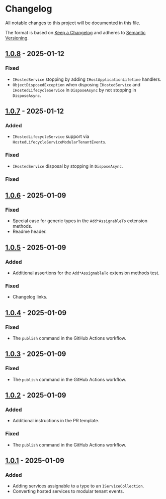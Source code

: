 <!-- markdownlint-disable MD024 -->

# Changelog

All notable changes to this project will be documented in this file.

The format is based on [Keep a Changelog](https://keepachangelog.com/en/1.0.0/)
and adheres to [Semantic Versioning](https://semver.org/).

## [1.0.8] - 2025-01-12

### Fixed

- `IHostedService` stopping by adding `IHostApplicationLifetime` handlers.
- `ObjectDisposedException` when disposing `IHostedService` and
  `IHostedLifecycleService` in `DisposeAsync` by not stopping in `DisposeAsync`.

## [1.0.7] - 2025-01-12

### Added

- `IHostedLifecycleService` support via
  `HostedLifecycleServiceModularTenantEvents`.

### Fixed

- `IHostedService` disposal by stopping in `DisposeAsync`.

### Fixed

## [1.0.6] - 2025-01-09

### Fixed

- Special case for generic types in the `Add*AssignableTo` extension methods.
- Readme header.

## [1.0.5] - 2025-01-09

### Added

- Additional assertions for the `Add*AssignableTo` extension methods test.

### Fixed

- Changelog links.

## [1.0.4] - 2025-01-09

### Fixed

- The `publish` command in the GitHub Actions workflow.

## [1.0.3] - 2025-01-09

### Fixed

- The `publish` command in the GitHub Actions workflow.

## [1.0.2] - 2025-01-09

### Added

- Additional instructions in the PR template.

### Fixed

- The `publish` command in the GitHub Actions workflow.

## [1.0.1] - 2025-01-09

### Added

- Adding services assignable to a type to an `IServiceCollection`.
- Converting hosted services to modular tenant events.

[1.0.8]:
  https://github.com/altibiz/extensions-dependency-injection/compare/1.0.7...1.0.8
[1.0.7]:
  https://github.com/altibiz/extensions-dependency-injection/compare/1.0.6...1.0.7
[1.0.6]:
  https://github.com/altibiz/extensions-dependency-injection/compare/1.0.5...1.0.6
[1.0.5]:
  https://github.com/altibiz/extensions-dependency-injection/compare/1.0.4...1.0.5
[1.0.4]:
  https://github.com/altibiz/extensions-dependency-injection/compare/1.0.3...1.0.4
[1.0.3]:
  https://github.com/altibiz/extensions-dependency-injection/compare/1.0.2...1.0.3
[1.0.2]:
  https://github.com/altibiz/extensions-dependency-injection/compare/1.0.1...1.0.2
[1.0.1]:
  https://github.com/altibiz/extensions-dependency-injection/releases/tag/1.0.1
